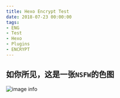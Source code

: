 ```yaml
---
title: Hexo Encrypt Test
date: 2018-07-23 00:00:00
tags: 
- ENG
- Test
- Hexo
- Plugins
- ENCRYPT
---
```

## 如你所见，这是一张`NSFW`的色图
![image info](https://kivinsae-blog.oss-accelerate.aliyuncs.com/blog_images/98721335.png)